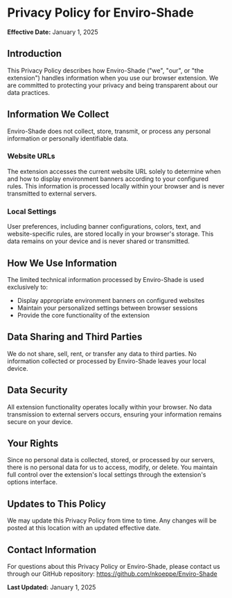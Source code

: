# Privacy Policy for Enviro-Shade

**Effective Date:** January 1, 2025

## Introduction

This Privacy Policy describes how Enviro-Shade ("we", "our", or "the extension") handles information when you use our browser extension. We are committed to protecting your privacy and being transparent about our data practices.

## Information We Collect

Enviro-Shade does not collect, store, transmit, or process any personal information or personally identifiable data.

### Website URLs
The extension accesses the current website URL solely to determine when and how to display environment banners according to your configured rules. This information is processed locally within your browser and is never transmitted to external servers.

### Local Settings
User preferences, including banner configurations, colors, text, and website-specific rules, are stored locally in your browser's storage. This data remains on your device and is never shared or transmitted.

## How We Use Information

The limited technical information processed by Enviro-Shade is used exclusively to:
- Display appropriate environment banners on configured websites
- Maintain your personalized settings between browser sessions
- Provide the core functionality of the extension

## Data Sharing and Third Parties

We do not share, sell, rent, or transfer any data to third parties. No information collected or processed by Enviro-Shade leaves your local device.

## Data Security

All extension functionality operates locally within your browser. No data transmission to external servers occurs, ensuring your information remains secure on your device.

## Your Rights

Since no personal data is collected, stored, or processed by our servers, there is no personal data for us to access, modify, or delete. You maintain full control over the extension's local settings through the extension's options interface.

## Updates to This Policy

We may update this Privacy Policy from time to time. Any changes will be posted at this location with an updated effective date.

## Contact Information

For questions about this Privacy Policy or Enviro-Shade, please contact us through our GitHub repository:
https://github.com/nkoeppe/Enviro-Shade

**Last Updated:** January 1, 2025